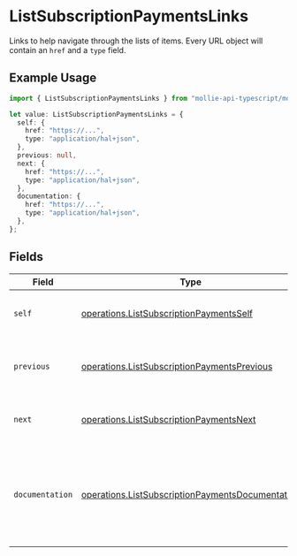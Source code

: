 # ListSubscriptionPaymentsLinks

Links to help navigate through the lists of items. Every URL object will contain an `href` and a `type` field.

## Example Usage

```typescript
import { ListSubscriptionPaymentsLinks } from "mollie-api-typescript/models/operations";

let value: ListSubscriptionPaymentsLinks = {
  self: {
    href: "https://...",
    type: "application/hal+json",
  },
  previous: null,
  next: {
    href: "https://...",
    type: "application/hal+json",
  },
  documentation: {
    href: "https://...",
    type: "application/hal+json",
  },
};
```

## Fields

| Field                                                                                                                | Type                                                                                                                 | Required                                                                                                             | Description                                                                                                          |
| -------------------------------------------------------------------------------------------------------------------- | -------------------------------------------------------------------------------------------------------------------- | -------------------------------------------------------------------------------------------------------------------- | -------------------------------------------------------------------------------------------------------------------- |
| `self`                                                                                                               | [operations.ListSubscriptionPaymentsSelf](../../models/operations/listsubscriptionpaymentsself.md)                   | :heavy_check_mark:                                                                                                   | The URL to the current set of items.                                                                                 |
| `previous`                                                                                                           | [operations.ListSubscriptionPaymentsPrevious](../../models/operations/listsubscriptionpaymentsprevious.md)           | :heavy_check_mark:                                                                                                   | The previous set of items, if available.                                                                             |
| `next`                                                                                                               | [operations.ListSubscriptionPaymentsNext](../../models/operations/listsubscriptionpaymentsnext.md)                   | :heavy_check_mark:                                                                                                   | The next set of items, if available.                                                                                 |
| `documentation`                                                                                                      | [operations.ListSubscriptionPaymentsDocumentation](../../models/operations/listsubscriptionpaymentsdocumentation.md) | :heavy_check_mark:                                                                                                   | In v2 endpoints, URLs are commonly represented as objects with an `href` and `type` field.                           |